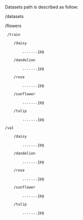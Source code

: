 Datasets path is described as follow: 

/datasets
  
   /flowers
			
	 /train
				
		/daisy 
					
			.......jpg 
						
		/dandelion 
			
			.......jpg 
						
	    /rose  
					
		    .......jpg  
						
		/sunflower   
					
			.......jpg   
						
	    /tulip   
					
			.......jpg   
						
	/val   
				
	    /daisy   
					
			.......jpg   
						
	    /dandelion   
					
			.......jpg   
						
		/rose   
					
			.......jpg   
						
		/sunflower   
					
			.......jpg   
						
		/tulip   
					
			.......jpg
